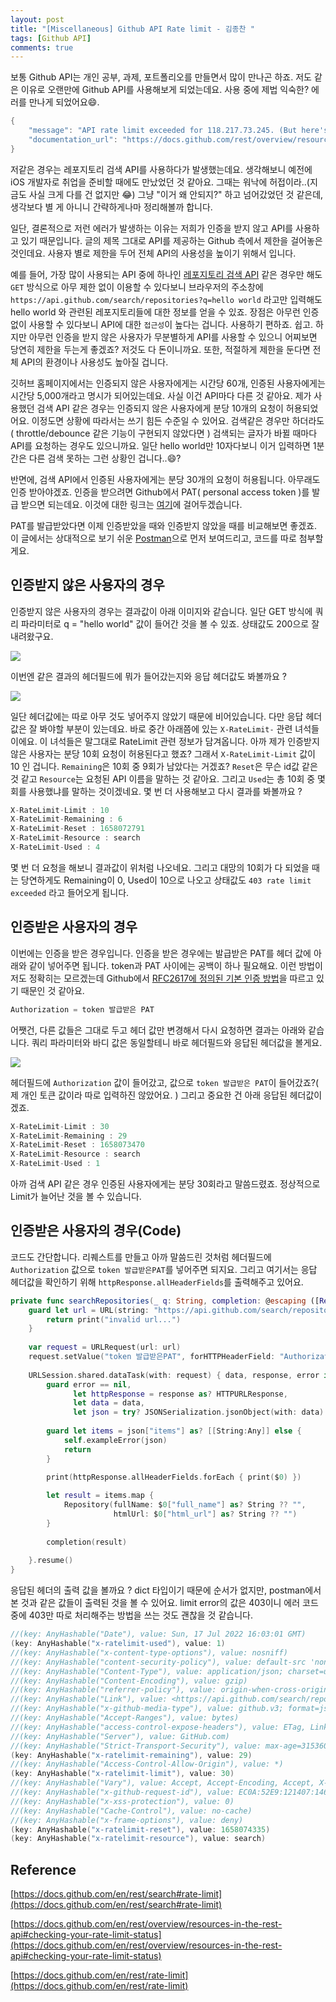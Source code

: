 ```yaml
---
layout: post
title: "[Miscellaneous] Github API Rate limit - 김종찬 "
tags: [Github API] 
comments: true
---
```


보통 Github API는 개인 공부, 과제, 포트폴리오를 만들면서 많이 만나곤 하죠. 저도 같은 이유로 오랜만에 Github API를 사용해보게 되었는데요. 사용 중에 제법 익숙한? 에러를 만나게 되었어요😄. 

```swift
{
    "message": "API rate limit exceeded for 118.217.73.245. (But here's the good news: Authenticated requests get a higher rate limit. Check out the documentation for more details.)",
    "documentation_url": "https://docs.github.com/rest/overview/resources-in-the-rest-api#rate-limiting"
}
```

저같은 경우는 레포지토리 검색 API를 사용하다가 발생했는데요. 생각해보니 예전에 iOS 개발자로 취업을 준비할 때에도 만났었던 것 같아요. 그때는 워낙에 허접이라..(지금도 사실 크게 다를 건 없지만 😂) 그냥 "이거 왜 안되지?" 하고 넘어갔었던 것 같은데, 생각보다 별 게 아니니 간략하게나마 정리해볼까 합니다. 

일단, 결론적으로 저런 에러가 발생하는 이유는 저희가 인증을 받지 않고 API를 사용하고 있기 때문입니다. 글의 제목 그대로 API를 제공하는 Github 측에서 제한을 걸어놓은 것인데요. 사용자 별로 제한을 두어 전체 API의 사용성을 높이기 위해서 입니다.

예를 들어, 가장 많이 사용되는 API 중에 하나인 [레포지토리 검색 API](https://docs.github.com/en/rest/search) 같은 경우만 해도 `GET` 방식으로 아무 제한 없이 이용할 수 있다보니 브라우저의 주소창에 `https://api.github.com/search/repositories?q=hello world` 라고만 입력해도 hello world 와 관련된 레포지토리들에 대한 정보를 얻을 수 있죠. 장점은 아무런 인증없이 사용할 수 있다보니 API에 대한 `접근성`이 높다는 겁니다. 사용하기 편하죠. 쉽고. 하지만 아무런 인증을 받지 않은 사용자가 무분별하게 API를 사용할 수 있으니 어찌보면 당연히 제한을 두는게 좋겠죠? 저것도 다 돈이니까요. 또한, 적절하게 제한을 둔다면 전체 API의 환경이나 사용성도 높아질 겁니다. 

깃허브 홈페이지에서는 인증되지 않은 사용자에게는 시간당 60개, 인증된 사용자에게는 시간당 5,000개라고 명시가 되어있는데요. 사실 이건 API마다 다른 것 같아요. 제가 사용했던 검색 API 같은 경우는 인증되지 않은 사용자에게 분당 10개의 요청이 허용되었어요. 이정도면 상황에 따라서는 쓰기 힘든 수준일 수 있어요. 검색같은 경우만 하더라도 ( throttle/debounce 같은 기능이 구현되지 않았다면 ) 검색되는 글자가 바뀔 때마다 API를 요청하는 경우도 있으니까요. 일단 hello world만 10자다보니 이거 입력하면 1분간은 다른 검색 못하는 그런 상황인 겁니다..😄? 

반면에, 검색 API에서 인증된 사용자에게는 분당 30개의 요청이 허용됩니다. 아무래도 인증 받아야겠죠. 인증을 받으려면 Github에서 PAT( personal access token )를 발급 받으면 되는데요. 이것에 대한 링크는 [여기](https://docs.github.com/en/authentication/keeping-your-account-and-data-secure/creating-a-personal-access-token)에 걸어두겠습니다. 

PAT를 발급받았다면 이제 인증받았을 때와 인증받지 않았을 때를 비교해보면 좋겠죠. 이 글에서는 상대적으로 보기 쉬운 [Postman](https://www.postman.com/)으로 먼저 보여드리고, 코드를 따로 첨부할게요. 

## 인증받지 않은 사용자의 경우 

인증받지 않은 사용자의 경우는 결과값이 아래 이미지와 같습니다. 일단 GET 방식에 쿼리 파라미터로 q = "hello world" 값이 들어간 것을 볼 수 있죠. 상태값도 200으로 잘 내려왔구요. 

![](https://velog.velcdn.com/images/dev_kickbell/post/aca67971-25eb-4bb8-b624-2063796e2f21/image.png)		

이번엔 같은 결과의 헤더필드에 뭐가 들어갔는지와 응답 헤더값도 봐볼까요 ? 

![](https://velog.velcdn.com/images/dev_kickbell/post/b1abe4d8-93fd-4712-8afe-efc834c9165e/image.png)	

일단 헤더값에는 따로 아무 것도 넣어주지 않았기 때문에 비어있습니다. 다만 응답 헤더값은 잘 봐야할 부분이 있는데요. 바로 중간 아래쯤에 있는 `X-RateLimit-` 관련 녀석들이에요. 이 녀석들은 말그대로 RateLimit 관련 정보가 담겨옵니다. 아까 제가 인증받지 않은 사용자는 분당 10회 요청이 허용된다고 했죠? 그래서 `X-RateLimit-Limit` 값이 10 인 겁니다. `Remaining`은 10회 중 9회가 남았다는 거겠죠? `Reset`은 무슨 id값 같은 것 같고 `Resource`는 요청된 API 이름을 말하는 것 같아요. 그리고 `Used`는 총 10회 중 몇 회를 사용했냐를 말하는 것이겠네요. 몇 번 더 사용해보고 다시 결과를 봐볼까요 ?  
```swift
X-RateLimit-Limit : 10
X-RateLimit-Remaining : 6
X-RateLimit-Reset : 1658072791
X-RateLimit-Resource : search
X-RateLimit-Used : 4
```
몇 번 더 요청을 해보니 결과값이 위처럼 나오네요. 그리고 대망의 10회가 다 되었을 때는 당연하게도 Remaining이 0, Used이 10으로 나오고 상태값도 `403 rate limit exceeded` 라고 들어오게 됩니다. 

## 인증받은 사용자의 경우 
이번에는 인증을 받은 경우입니다. 인증을 받은 경우에는 발급받은 PAT를 헤더 값에 아래와 같이 넣어주면 됩니다. token과 PAT 사이에는 공백이 하나 필요해요. 이런 방법이 저도 정확히는 모르겠는데 Github에서 [RFC2617에 정의된 기본 인증 방법](https://www.ietf.org/rfc/rfc2617.txt)을 따르고 있기 때문인 것 같아요. 

```swift
Authorization = token 발급받은 PAT
```

어쨋건, 다른 값들은 그대로 두고 헤더 값만 변경해서 다시 요청하면 결과는 아래와 같습니다. 쿼리 파라미터와 바디 값은 동일할테니 바로 헤더필드와 응답된 헤더값을 볼게요. 

![](https://velog.velcdn.com/images/dev_kickbell/post/b644b771-236d-452a-88cc-9786da76c691/image.png)				

헤더필드에 `Authorization` 값이 들어갔고, 값으로 `token 발급받은 PAT`이 들어갔죠?( 제 개인 토큰 값이라 따로 입력하진 않았어요. ) 그리고 중요한 건 아래 응답된 헤더값이겠죠. 

```swift
X-RateLimit-Limit : 30
X-RateLimit-Remaining : 29
X-RateLimit-Reset : 1658073470
X-RateLimit-Resource : search
X-RateLimit-Used : 1
```

아까 검색 API 같은 경우 인증된 사용자에게는 분당 30회라고 말씀드렸죠. 정상적으로 Limit가 늘어난 것을 볼 수 있습니다.


## 인증받은 사용자의 경우(Code)

코드도 간단합니다. 리퀘스트를 만들고 아까 말씀드린 것처럼 헤더필드에 `Authorization` 값으로 `token 발급받은PAT`를 넣어주면 되지요. 그리고 여기서는 응답 헤더값을 확인하기 위해 `httpResponse.allHeaderFields`를 출력해주고 있어요. 

```swift
private func searchRepositories(_ q: String, completion: @escaping ([Repository]) -> ()) {
    guard let url = URL(string: "https://api.github.com/search/repositories?q=\(q)") else {
        return print("invalid url...")
    }
    
    var request = URLRequest(url: url)
    request.setValue("token 발급받은PAT", forHTTPHeaderField: "Authorization")
    
    URLSession.shared.dataTask(with: request) { data, response, error in
        guard error == nil,
              let httpResponse = response as? HTTPURLResponse,
              let data = data,
              let json = try? JSONSerialization.jsonObject(with: data) as? [String: Any] else { return }
        
        guard let items = json["items"] as? [[String:Any]] else {
            self.exampleError(json)
            return
        }

        print(httpResponse.allHeaderFields.forEach { print($0) })
        
        let result = items.map {
            Repository(fullName: $0["full_name"] as? String ?? "",
                       htmlUrl: $0["html_url"] as? String ?? "")
        }
        
        completion(result)
        
    }.resume()
}
```

응답된 헤더의 출력 값을 볼까요 ? dict 타입이기 때문에 순서가 없지만, postman에서 본 것과 같은 값들이 출력된 것을 볼 수 있어요. limit error의 값은 403이니 에러 코드 중에 403만 따로 처리해주는 방법을 쓰는 것도 괜찮을 것 같습니다. 

```swift
//(key: AnyHashable("Date"), value: Sun, 17 Jul 2022 16:03:01 GMT)
(key: AnyHashable("x-ratelimit-used"), value: 1)
//(key: AnyHashable("x-content-type-options"), value: nosniff)
//(key: AnyHashable("content-security-policy"), value: default-src 'none')
//(key: AnyHashable("Content-Type"), value: application/json; charset=utf-8)
//(key: AnyHashable("Content-Encoding"), value: gzip)
//(key: AnyHashable("referrer-policy"), value: origin-when-cross-origin, strict-origin-when-cross-origin)
//(key: AnyHashable("Link"), value: <https://api.github.com/search/repositories?q=H&page=2>; rel="next", <https://api.github.com/search/repositories?q=H&page=34>; rel="last")
//(key: AnyHashable("x-github-media-type"), value: github.v3; format=json)
//(key: AnyHashable("Accept-Ranges"), value: bytes)
//(key: AnyHashable("access-control-expose-headers"), value: ETag, Link, Location, Retry-After, X-GitHub-OTP, X-RateLimit-Limit, X-RateLimit-Remaining, X-RateLimit-Used, X-RateLimit-Resource, X-RateLimit-Reset, X-OAuth-Scopes, X-Accepted-OAuth-Scopes, X-Poll-Interval, X-GitHub-Media-Type, X-GitHub-SSO, X-GitHub-Request-Id, Deprecation, Sunset)
//(key: AnyHashable("Server"), value: GitHub.com)
//(key: AnyHashable("Strict-Transport-Security"), value: max-age=31536000; includeSubdomains; preload)
(key: AnyHashable("x-ratelimit-remaining"), value: 29)
//(key: AnyHashable("Access-Control-Allow-Origin"), value: *)
(key: AnyHashable("x-ratelimit-limit"), value: 30)
//(key: AnyHashable("Vary"), value: Accept, Accept-Encoding, Accept, X-Requested-With)
//(key: AnyHashable("x-github-request-id"), value: EC0A:52E9:121407:146061:62D432B4)
//(key: AnyHashable("x-xss-protection"), value: 0)
//(key: AnyHashable("Cache-Control"), value: no-cache)
//(key: AnyHashable("x-frame-options"), value: deny)
(key: AnyHashable("x-ratelimit-reset"), value: 1658074335)
(key: AnyHashable("x-ratelimit-resource"), value: search)
```


## Reference
[https://docs.github.com/en/rest/search#rate-limit](https://docs.github.com/en/rest/search#rate-limit)			    
        
[https://docs.github.com/en/rest/overview/resources-in-the-rest-api#checking-your-rate-limit-status](https://docs.github.com/en/rest/overview/resources-in-the-rest-api#checking-your-rate-limit-status)							    
          
[https://docs.github.com/en/rest/rate-limit](https://docs.github.com/en/rest/rate-limit)								  
